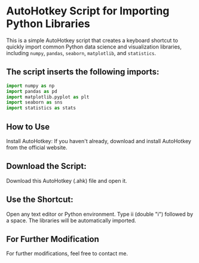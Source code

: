 # AutoHotkey Script for Importing Python Libraries

This is a simple AutoHotkey script that creates a keyboard shortcut to quickly import common Python data science and visualization libraries, including `numpy`, `pandas`, `seaborn`, `matplotlib`, and `statistics`.

## The script inserts the following imports:
```python
import numpy as np
import pandas as pd
import matplotlib.pyplot as plt
import seaborn as sns
import statistics as stats
```

## How to Use
Install AutoHotkey:
If you haven't already, download and install AutoHotkey from the official website.

## Download the Script:
Download this AutoHotkey (.ahk) file and open it.

## Use the Shortcut:
Open any text editor or Python environment.
Type ii (double "i") followed by a space. The libraries will be automatically imported.

## For Further Modification
For further modifications, feel free to contact me.
